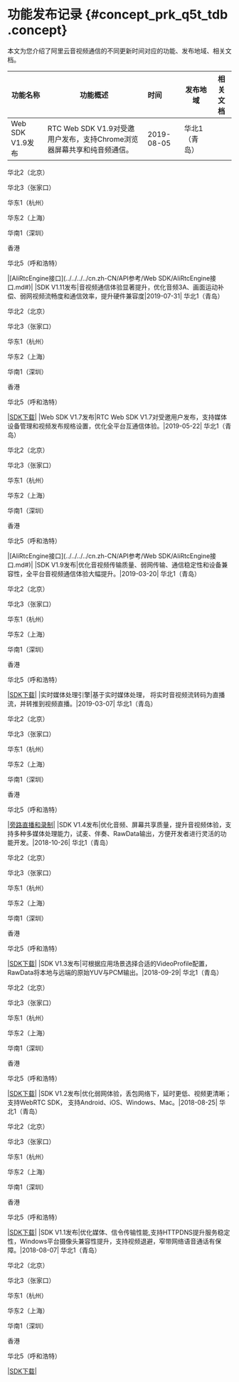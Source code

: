 # 功能发布记录 {#concept_prk_q5t_tdb .concept}

本文为您介绍了阿里云音视频通信的不同更新时间对应的功能、发布地域、相关文档。

|功能名称|功能概述|时间|发布地域|相关文档|
|----|----|:-|----|----|
|Web SDK V1.9发布|RTC Web SDK V1.9对受邀用户发布，支持Chrome浏览器屏幕共享和纯音频通信。|2019-08-05| 华北1（青岛）

 华北2（北京）

 华北3（张家口）

 华东1（杭州）

 华东2（上海）

 华南1（深圳）

 香港

 华北5（呼和浩特）

 |[AliRtcEngine接口](../../../../cn.zh-CN/API参考/Web SDK/AliRtcEngine接口.md#)|
|SDK V1.11发布|音视频通信体验显著提升，优化音频3A、画面运动补偿、弱网视频流畅度和通信效率，提升硬件兼容度|2019-07-31| 华北1（青岛）

 华北2（北京）

 华北3（张家口）

 华东1（杭州）

 华东2（上海）

 华南1（深圳）

 香港

 华北5（呼和浩特）

 |[SDK下载](../../../../cn.zh-CN/快速入门/SDK下载.md#)|
|Web SDK V1.7发布|RTC Web SDK V1.7对受邀用户发布，支持媒体设备管理和视频发布规格设置，优化全平台互通信体验。|2019-05-22| 华北1（青岛）

 华北2（北京）

 华北3（张家口）

 华东1（杭州）

 华东2（上海）

 华南1（深圳）

 香港

 华北5（呼和浩特）

 |[AliRtcEngine接口](../../../../cn.zh-CN/API参考/Web SDK/AliRtcEngine接口.md#)|
|SDK V1.9发布|优化音视频传输质量、弱网传输、通信稳定性和设备兼容性，全平台音视频通信体验大幅提升。|2019-03-20| 华北1（青岛）

 华北2（北京）

 华北3（张家口）

 华东1（杭州）

 华东2（上海）

 华南1（深圳）

 香港

 华北5（呼和浩特）

 |[SDK下载](../../../../cn.zh-CN/快速入门/SDK下载.md#)|
|实时媒体处理引擎|基于实时媒体处理， 将实时音视频流转码为直播流，并转推到视频直播。|2019-03-07| 华北1（青岛）

 华北2（北京）

 华北3（张家口）

 华东1（杭州）

 华东2（上海）

 华南1（深圳）

 香港

 华北5（呼和浩特）

 |[旁路直播和录制](https://help.aliyun.com/document_detail/109589.html)|
|SDK V1.4发布|优化音频、屏幕共享质量，提升音视频体验，支持多种多媒体处理能力，试麦、伴奏、RawData输出，方便开发者进行灵活的功能开发。|2018-10-26| 华北1（青岛）

 华北2（北京）

 华北3（张家口）

 华东1（杭州）

 华东2（上海）

 华南1（深圳）

 香港

 华北5（呼和浩特）

 |[SDK下载](../../../../cn.zh-CN/快速入门/SDK下载.md#)|
|SDK V1.3发布|可根据应用场景选择合适的VideoProfile配置，RawData将本地与远端的原始YUV与PCM输出。|2018-09-29| 华北1（青岛）

 华北2（北京）

 华北3（张家口）

 华东1（杭州）

 华东2（上海）

 华南1（深圳）

 香港

 华北5（呼和浩特）

 |[SDK下载](../../../../cn.zh-CN/快速入门/SDK下载.md#)|
|SDK V1.2发布|优化弱网体验，丢包网络下，延时更低、视频更清晰； 支持WebRTC SDK， 支持Android、iOS、Windows、Mac。|2018-08-25| 华北1（青岛）

 华北2（北京）

 华北3（张家口）

 华东1（杭州）

 华东2（上海）

 华南1（深圳）

 香港

 华北5（呼和浩特）

 |[SDK下载](../../../../cn.zh-CN/快速入门/SDK下载.md#)|
|SDK V1.1发布|优化媒体、信令传输性能,支持HTTPDNS提升服务稳定性，Windows平台摄像头兼容性提升，支持视频退避，窄带网络语音通话有保障。|2018-08-07| 华北1（青岛）

 华北2（北京）

 华北3（张家口）

 华东1（杭州）

 华东2（上海）

 华南1（深圳）

 香港

 华北5（呼和浩特）

 |[SDK下载](../../../../cn.zh-CN/快速入门/SDK下载.md#)|

